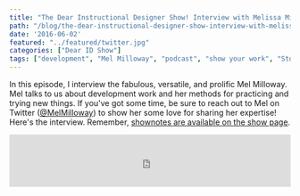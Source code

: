 ```yaml
---
title: "The Dear Instructional Designer Show! Interview with Melissa Milloway"
path: "/blog/the-dear-instructional-designer-show-interview-with-melissa-milloway"
date: '2016-06-02'
featured: "../featured/twitter.jpg"
categories: ["Dear ID Show"]
tags: ["development", "Mel Milloway", "podcast", "show your work", "Storyline"]
---
```


In this episode, I interview the fabulous, versatile, and prolific Mel Milloway. Mel talks to us about development work and her methods for practicing and trying new things. If you've got some time, be sure to reach out to Mel on Twitter ([@MelMilloway](https://twitter.com/MelMilloway)) to show her some love for sharing her expertise! Here's the interview. Remember, [shownotes are available on the show page](https://dearinstructionaldesigner.simplecast.fm/episodes/37281-episode-8-interview-with-mel-milloway).

<iframe src="https://simplecast.com/e/37281?style=medium-light" width="100%" height="94px" frameborder="0" scrolling="no" seamless=""></iframe>
